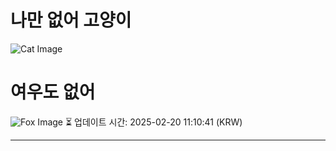 
# 나만 없어 고양이

![Cat Image](https://cdn2.thecatapi.com/images/382.jpg)

# 여우도 없어
![Fox Image](https://randomfox.ca/images/89.jpg)
⏳ 업데이트 시간: 2025-02-20 11:10:41 (KRW)

---
